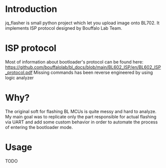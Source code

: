 # Introduction

jq_flasher is small python project which let you upload image onto BL702. 
It implements ISP protocol designed by Bouffalo Lab Team.

# ISP protocol

Most of information about bootloader's protocol can be found here:
https://github.com/bouffalolab/bl_docs/blob/main/BL602_ISP/en/BL602_ISP_protocol.pdf
Missing commands has been reverse engineered by using logic analyzer

# Why?

The original soft for flashing BL MCUs is quite messy and hard to analyze. 
My main goal was to replicate only the part responsible for actual flashing via UART and add some custom behavior
in order to automate the process of entering the bootloader mode. 

# Usage

TODO

